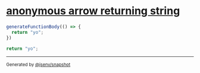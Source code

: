 # [anonymous arrow returning string](../../function_parser.test.js#L23)

```js
generateFunctionBody(() => {
  return "yo";
})
```

```js
return "yo";
```
---

<sub>
  Generated by <a href="https://github.com/jsenv/core/tree/main/packages/independent/snapshot">@jsenv/snapshot</a>
</sub>